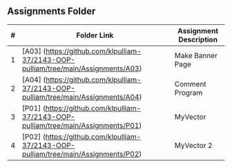 ##  Assignments Folder

|   #   | Folder Link                                                                          | Assignment Description |
| :---: | ------------------------------------------------------------------------------------ | ---------------------- |
|   1   | [A03] (https://github.com/klpulliam-37/2143-OOP-pulliam/tree/main/Assignments/A03)   | Make Banner Page       |
|   2   | [A04]   (https://github.com/klpulliam-37/2143-OOP-pulliam/tree/main/Assignments/A04) | Comment Program        |
|   3   | [P01]   (https://github.com/klpulliam-37/2143-OOP-pulliam/tree/main/Assignments/P01) | MyVector               |
|   4   | [P02]   (https://github.com/klpulliam-37/2143-OOP-pulliam/tree/main/Assignments/P02) | MyVector 2             |